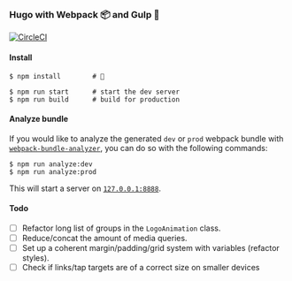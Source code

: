 ### Hugo with Webpack 📦 and Gulp 🥤

[![CircleCI](https://circleci.com/gh/imjasonmiller/jasonmiller_hugo.svg?style=shield)](https://circleci.com/gh/imjasonmiller/jasonmiller_hugo)

#### Install

```shell
$ npm install        # 🎉

$ npm run start      # start the dev server
$ npm run build      # build for production
```

#### Analyze bundle

If you would like to analyze the generated `dev` or `prod` webpack bundle with [`webpack-bundle-analyzer`](https://github.com/webpack-contrib/webpack-bundle-analyzer), you can do so with the following commands:

```shell
$ npm run analyze:dev
$ npm run analyze:prod
```

This will start a server on [`127.0.0.1:8888`](http://127.0.0.1:8888/).

#### Todo

- [ ] Refactor long list of groups in the `LogoAnimation` class.
- [ ] Reduce/concat the amount of media queries.
- [ ] Set up a coherent margin/padding/grid system with variables (refactor styles).
- [ ] Check if links/tap targets are of a correct size on smaller devices
